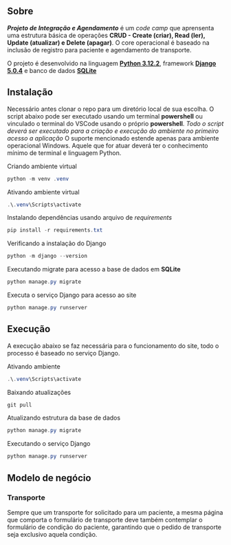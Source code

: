 ## Sobre
***Projeto de Integração e Agendamento*** é um *code camp* que aprensenta uma estrutura básica de operações **CRUD - Create (criar), Read (ler), Update (atualizar) e Delete (apagar)**. O core operacional é baseado na inclusão de registro para paciente e agendamento de transporte.

O projeto é desenvolvido na linguagem [**Python 3.12.2**](https://www.python.org/downloads/release/python-3122/),  framework [**Django 5.0.4**](https://docs.djangoproject.com/en/5.0/releases/5.0.4/) e banco de dados [**SQLite**](https://www.sqlite.org/)

## Instalação
Necessário antes clonar o repo para um diretório local de sua escolha. O script abaixo pode ser executado usando um terminal **powershell** ou vinculado o terminal do VSCode usando o próprio **powershell**. *Todo o script deverá ser executado para a criação e execução do ambiente no primeiro acesso a aplicação* O suporte mencionado estende apenas para ambiente operacional Windows. Aquele que for atuar deverá ter o conhecimento mínimo de terminal e linguagem Python.

Criando ambiente virtual
```powershell
python -m venv .venv
```
Ativando ambiente virtual
```powershell
.\.venv\Scripts\activate
```
Instalando dependências usando arquivo de *requirements*
```powershell
pip install -r requirements.txt
```
Verificando a instalação do Django
```powershell
python -m django --version
```
Executando migrate para acesso a base de dados em **SQLite**
```powershell
python manage.py migrate
```
Executa o serviço Django para acesso ao site
```powershell
python manage.py runserver
```

## Execução
A execução abaixo se faz necessária para o funcionamento do site, todo o processo é baseado no serviço Django.

Ativando ambiente
```powershell
.\.venv\Scripts\activate 
```
Baixando atualizações
```powershell
git pull
```
Atualizando estrutura da base de dados
```powershell
python manage.py migrate
```
Executando o serviço Django
```powershell
python manage.py runserver
```

## Modelo de negócio

### Transporte

Sempre que um transporte for solicitado para um paciente, a mesma página que comporta o formulário de transporte deve também contemplar o formulário de condição do paciente, garantindo que o pedido de transporte seja exclusivo aquela condição.
